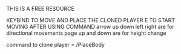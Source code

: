 THIS IS A FREE RESOURCE 

KEYBIND TO MOVE AND PLACE THE CLONED PLAYER E TO START MOVING AFTER USING COMMAND 
arrow up down left right are for directional movements page up and down are for height change 

command to clone player = /PlaceBody
